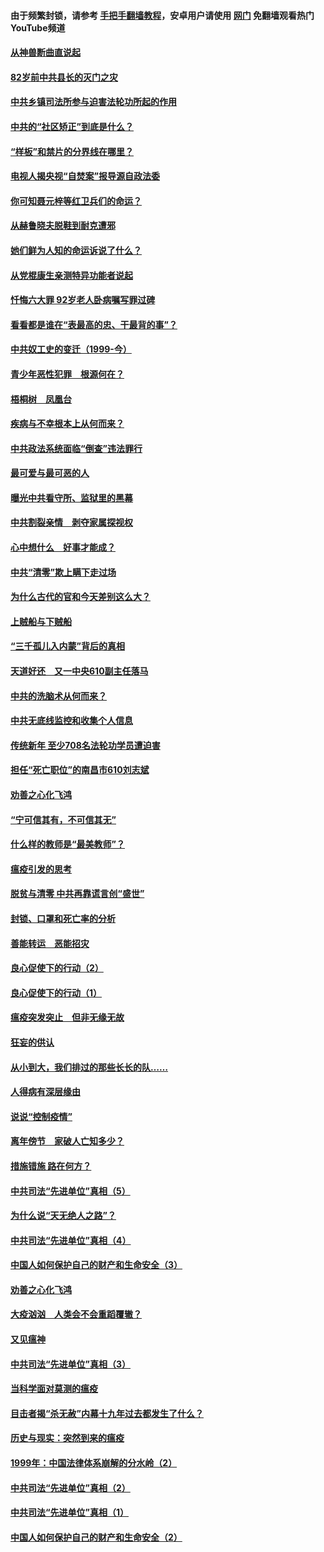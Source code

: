 #### 由于频繁封锁，请参考 [手把手翻墙教程](https://github.com/gfw-breaker/guides/wiki/)，安卓用户请使用 [网门](https://github.com/gfw-breaker/nogfw/blob/master/dl.md?t=04131600) 免翻墙观看热门YouTube频道 

#### [从神兽断曲直说起](../pages/19/423201.md?t=04131600) 

#### [82岁前中共县长的灭门之灾](../pages/19/423055.md?t=04131600) 

#### [中共乡镇司法所参与迫害法轮功所起的作用](../pages/19/423064.md?t=04131600) 

#### [中共的“社区矫正”到底是什么？](../pages/19/422870.md?t=04131600) 

#### [“样板”和禁片的分界线在哪里？](../pages/19/422704.md?t=04131600) 

#### [电视人揭央视“自焚案”报导源自政法委](../pages/19/422770.md?t=04131600) 

#### [你可知聂元梓等红卫兵们的命运？](../pages/19/422848.md?t=04131600) 

#### [从赫鲁晓夫脱鞋到耐克遭邪](../pages/19/422826.md?t=04131600) 

#### [她们鲜为人知的命运诉说了什么？](../pages/19/422754.md?t=04131600) 

#### [从党棍康生亲测特异功能者说起](../pages/19/422657.md?t=04131600) 

#### [忏悔六大罪 92岁老人卧病嘱写罪过碑](../pages/19/422750.md?t=04131600) 

#### [看看都是谁在“表最高的忠、干最背的事”？](../pages/19/422703.md?t=04131600) 

#### [中共奴工史的变迁（1999-今）](../pages/19/422656.md?t=04131600) 

#### [青少年恶性犯罪　根源何在？](../pages/19/422449.md?t=04131600) 

#### [梧桐树　凤凰台](../pages/19/422442.md?t=04131600) 

#### [疾病与不幸根本上从何而来？](../pages/19/422438.md?t=04131600) 

#### [中共政法系统面临“倒查”违法罪行](../pages/19/422497.md?t=04131600) 

#### [最可爱与最可恶的人](../pages/19/422448.md?t=04131600) 

#### [曝光中共看守所、监狱里的黑幕](../pages/19/422390.md?t=04131600) 

#### [中共割裂亲情　剥夺家属探视权](../pages/19/422364.md?t=04131600) 

#### [心中想什么　好事才能成？](../pages/19/422318.md?t=04131600) 

#### [中共“清零”欺上瞒下走过场](../pages/19/422306.md?t=04131600) 

#### [为什么古代的官和今天差别这么大？](../pages/19/422228.md?t=04131600) 

#### [上贼船与下贼船](../pages/19/422276.md?t=04131600) 

#### [“三千孤儿入内蒙”背后的真相](../pages/19/422229.md?t=04131600) 

#### [天道好还　又一中央610副主任落马](../pages/19/422155.md?t=04131600) 

#### [中共的洗脑术从何而来？](../pages/19/422154.md?t=04131600) 

#### [中共无底线监控和收集个人信息](../pages/19/422039.md?t=04131600) 

#### [传统新年 至少708名法轮功学员遭迫害](../pages/19/421946.md?t=04131600) 

#### [担任“死亡职位”的南昌市610刘志斌](../pages/19/421957.md?t=04131600) 

#### [劝善之心化飞鸿](../pages/19/421164.md?t=04131600) 

#### [“宁可信其有，不可信其无”](../pages/19/421691.md?t=04131600) 

#### [什么样的教师是“最美教师”？](../pages/19/421755.md?t=04131600) 

#### [瘟疫引发的思考](../pages/19/421594.md?t=04131600) 

#### [脱贫与清零 中共再靠谎言创“盛世”](../pages/19/421590.md?t=04131600) 

#### [封锁、口罩和死亡率的分析](../pages/19/421495.md?t=04131600) 

#### [善能转运　恶能招灾](../pages/19/421334.md?t=04131600) 

#### [良心促使下的行动（2）](../pages/19/421361.md?t=04131600) 

#### [良心促使下的行动（1）](../pages/19/421302.md?t=04131600) 

#### [瘟疫突发突止　但非无缘无故](../pages/19/421281.md?t=04131600) 

#### [狂妄的供认](../pages/19/421199.md?t=04131600) 

#### [从小到大，我们排过的那些长长的队……](../pages/19/421243.md?t=04131600) 

#### [人得病有深层缘由](../pages/19/420864.md?t=04131600) 

#### [说说“控制疫情”](../pages/19/420831.md?t=04131600) 

#### [离年傍节　家破人亡知多少？](../pages/19/420563.md?t=04131600) 

#### [措施错施  路在何方？](../pages/19/420076.md?t=04131600) 

#### [中共司法“先进单位”真相（5）](../pages/19/419453.md?t=04131600) 

#### [为什么说“天无绝人之路”？](../pages/19/419618.md?t=04131600) 

#### [中共司法“先进单位”真相（4）](../pages/19/419452.md?t=04131600) 

#### [中国人如何保护自己的财产和生命安全（3）](../pages/19/419405.md?t=04131600) 

#### [劝善之心化飞鸿](../pages/19/418758.md?t=04131600) 

#### [大疫汹汹　人类会不会重蹈覆辙？](../pages/19/419691.md?t=04131600) 

#### [又见瘟神](../pages/19/419225.md?t=04131600) 

#### [中共司法“先进单位”真相（3）](../pages/19/419451.md?t=04131600) 

#### [当科学面对莫测的瘟疫](../pages/19/419625.md?t=04131600) 

#### [目击者揭“杀无赦”内幕十九年过去都发生了什么？](../pages/19/419617.md?t=04131600) 

#### [历史与现实：突然到来的瘟疫](../pages/19/419619.md?t=04131600) 

#### [1999年：中国法律体系崩解的分水岭（2）](../pages/19/419455.md?t=04131600) 

#### [中共司法“先进单位”真相（2）](../pages/19/419450.md?t=04131600) 

#### [中共司法“先进单位”真相（1）](../pages/19/419449.md?t=04131600) 

#### [中国人如何保护自己的财产和生命安全（2）](../pages/19/419404.md?t=04131600) 

